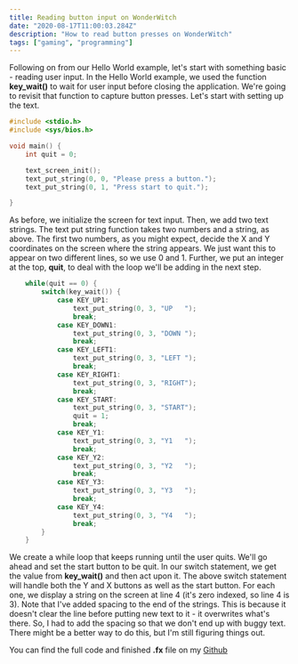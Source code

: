 ```yaml
---
title: Reading button input on WonderWitch
date: "2020-08-17T11:00:03.284Z"
description: "How to read button presses on WonderWitch"
tags: ["gaming", "programming"]
---
```


Following on from our Hello World example, let's start with something basic - reading user input.
In the Hello World example, we used the function **key_wait()** to wait for user input before
closing the application.  We're going to revisit that function to capture button presses.
Let's start with setting up the text.

```c
#include <stdio.h>
#include <sys/bios.h>

void main() {
	int quit = 0;

    text_screen_init();
    text_put_string(0, 0, "Please press a button.");
	text_put_string(0, 1, "Press start to quit.");

}
```

As before, we initialize the screen for text input.  Then, we add two text strings.  The
text put string function takes two numbers and a string, as above.  The first two numbers,
as you might expect, decide the X and Y coordinates on the screen where the string appears.
We just want this to appear on two different lines, so we use 0 and 1.  Further, we put an
integer at the top, **quit**, to deal with the loop we'll be adding in the next step.

```c
	while(quit == 0) {
		switch(key_wait()) {
			case KEY_UP1:
				text_put_string(0, 3, "UP   ");
				break;
			case KEY_DOWN1:
				text_put_string(0, 3, "DOWN ");
				break;
			case KEY_LEFT1:
				text_put_string(0, 3, "LEFT ");
				break;
			case KEY_RIGHT1:
				text_put_string(0, 3, "RIGHT");
				break;
			case KEY_START:
				text_put_string(0, 3, "START");
				quit = 1;
				break;
			case KEY_Y1:
				text_put_string(0, 3, "Y1   ");
				break;
			case KEY_Y2:
				text_put_string(0, 3, "Y2   ");
				break;
			case KEY_Y3:
				text_put_string(0, 3, "Y3   ");
				break;
			case KEY_Y4:
				text_put_string(0, 3, "Y4   ");
				break;
		}
	}
```

We create a while loop that keeps running until the user quits.  We'll go ahead and set the
start button to be quit.  In our switch statement, we get the value from **key_wait()** and
then act upon it.  The above switch statement will handle both the Y and X buttons as well
as the start button.  For each one, we display a string on the screen at line 4 (it's zero
indexed, so line 4 is 3).  Note that I've added spacing to the end of the strings.  This is
because it doesn't clear the line before putting new text to it - it overwrites what's there.
So, I had to add the spacing so that we don't end up with buggy text.  There might be a better
way to do this, but I'm still figuring things out.

You can find the full code and finished **.fx** file on my [Github](https://github.com/dwalizer/wonderwitch)